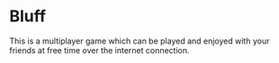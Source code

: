 # Bluff
This is a multiplayer game which can be played and enjoyed with your friends at free time over the internet connection.